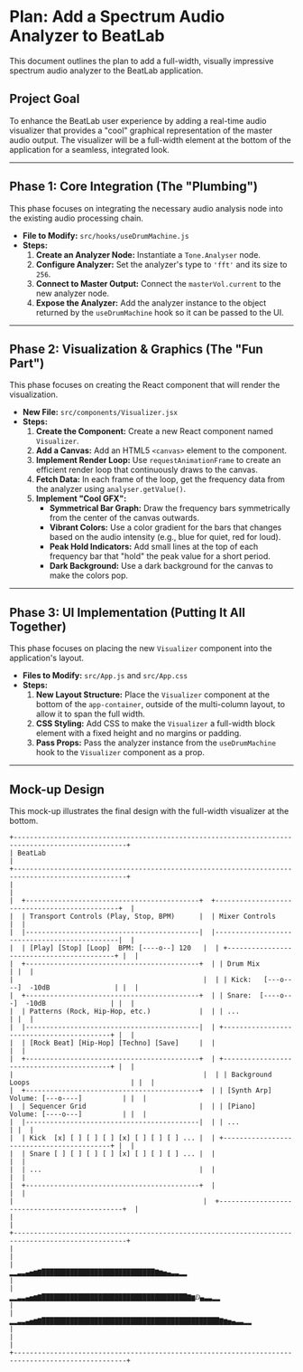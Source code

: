 # Plan: Add a Spectrum Audio Analyzer to BeatLab

This document outlines the plan to add a full-width, visually impressive spectrum audio analyzer to the BeatLab application.

## Project Goal

To enhance the BeatLab user experience by adding a real-time audio visualizer that provides a "cool" graphical representation of the master audio output. The visualizer will be a full-width element at the bottom of the application for a seamless, integrated look.

---

## Phase 1: Core Integration (The "Plumbing")

This phase focuses on integrating the necessary audio analysis node into the existing audio processing chain.

*   **File to Modify:** `src/hooks/useDrumMachine.js`
*   **Steps:**
    1.  **Create an Analyzer Node:** Instantiate a `Tone.Analyser` node.
    2.  **Configure Analyzer:** Set the analyzer's type to `'fft'` and its size to `256`.
    3.  **Connect to Master Output:** Connect the `masterVol.current` to the new analyzer node.
    4.  **Expose the Analyzer:** Add the analyzer instance to the object returned by the `useDrumMachine` hook so it can be passed to the UI.

---

## Phase 2: Visualization & Graphics (The "Fun Part")

This phase focuses on creating the React component that will render the visualization.

*   **New File:** `src/components/Visualizer.jsx`
*   **Steps:**
    1.  **Create the Component:** Create a new React component named `Visualizer`.
    2.  **Add a Canvas:** Add an HTML5 `<canvas>` element to the component.
    3.  **Implement Render Loop:** Use `requestAnimationFrame` to create an efficient render loop that continuously draws to the canvas.
    4.  **Fetch Data:** In each frame of the loop, get the frequency data from the analyzer using `analyser.getValue()`.
    5.  **Implement "Cool GFX":**
        *   **Symmetrical Bar Graph:** Draw the frequency bars symmetrically from the center of the canvas outwards.
        *   **Vibrant Colors:** Use a color gradient for the bars that changes based on the audio intensity (e.g., blue for quiet, red for loud).
        *   **Peak Hold Indicators:** Add small lines at the top of each frequency bar that "hold" the peak value for a short period.
        *   **Dark Background:** Use a dark background for the canvas to make the colors pop.

---

## Phase 3: UI Implementation (Putting It All Together)

This phase focuses on placing the new `Visualizer` component into the application's layout.

*   **Files to Modify:** `src/App.js` and `src/App.css`
*   **Steps:**
    1.  **New Layout Structure:** Place the `Visualizer` component at the bottom of the `app-container`, outside of the multi-column layout, to allow it to span the full width.
    2.  **CSS Styling:** Add CSS to make the `Visualizer` a full-width block element with a fixed height and no margins or padding.
    3.  **Pass Props:** Pass the analyzer instance from the `useDrumMachine` hook to the `Visualizer` component as a prop.

---

## Mock-up Design

This mock-up illustrates the final design with the full-width visualizer at the bottom.

```
+--------------------------------------------------------------------------------------------------+
| BeatLab                                                                                          |
+--------------------------------------------------------------------------------------------------+
|                                                                                                  |
|  +-------------------------------------------+  +----------------------------------------------+  |
|  | Transport Controls (Play, Stop, BPM)      |  | Mixer Controls                               |  |
|  |-------------------------------------------|  |----------------------------------------------|  |
|  | [Play] [Stop] [Loop]  BPM: [----o--] 120   |  | +------------------------------------------+ |  |
|  +-------------------------------------------+  | | Drum Mix                                 | |  |
|                                               |  | | Kick:   [---o----]  -10dB                | |  |
|  +-------------------------------------------+  | | Snare:  [----o---]  -10dB                | |  |
|  | Patterns (Rock, Hip-Hop, etc.)            |  | | ...                                      | |  |
|  |-------------------------------------------|  | +------------------------------------------+ |  |
|  | [Rock Beat] [Hip-Hop] [Techno] [Save]     |  |                                              |  |
|  +-------------------------------------------+  | +------------------------------------------+ |  |
|                                               |  | | Background Loops                         | |  |
|  +-------------------------------------------+  | | [Synth Arp]  Volume: [---o----]          | |  |
|  | Sequencer Grid                            |  | | [Piano]      Volume: [----o---]          | |  |
|  |-------------------------------------------|  | | ...                                      | |  |
|  | Kick  [x] [ ] [ ] [ ] [x] [ ] [ ] [ ] ... |  | +------------------------------------------+ |  |
|  | Snare [ ] [ ] [ ] [ ] [x] [ ] [ ] [ ] ... |  |                                              |  |
|  | ...                                       |  |                                              |  |
|  +-------------------------------------------+  |                                              |  |
|                                               |  +----------------------------------------------+  |
|                                                                                                  |
+--------------------------------------------------------------------------------------------------+
|                                                                                                  |
|                            ▂▂▃▃▄▅▆▇████████████████████████████▇▆▅▄▃▃▂▂                             |
|                        ▂▂▃▃▄▅▆▇████████████████████████████████████▇▆ⅅ▄▃▃▂▂                         |
|                    ▂▂▃▃▄▅▆▇████████████████████████████████████████████▇▆▅▄▃▃▂▂                     |
|                                                                                                  |
+--------------------------------------------------------------------------------------------------+
```
